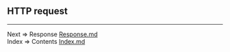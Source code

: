 ## HTTP request

___
Next => Response [Response.md](https://github.com/tryteex/tiny-web/blob/main/doc/Response.md)   
Index => Contents [Index.md](https://github.com/tryteex/tiny-web/blob/main/doc/Index.md)  